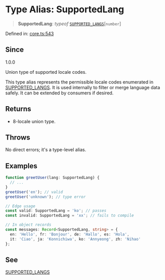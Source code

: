 # Type Alias: SupportedLang

> **SupportedLang**: *typeof* [`SUPPORTED_LANGS`](../variables/SUPPORTED_LANGS.md)\[`number`\]

Defined in: [core.ts:543](https://github.com/ethan-wickstrom/truenums/blob/b5a11edef0163b51f94dc242f445389d81c0496c/src/core.ts#L543)

## Since

1.0.0

Union type of supported locale codes.

This type alias represents the permissible locale codes enumerated in
[SUPPORTED\_LANGS](../variables/SUPPORTED_LANGS.md). It is used internally to filter or merge language
data safely. It can be extended by consumers if desired.

## Returns

- 8-locale union type.

## Throws

No direct errors; it's a type-level alias.

## Examples

```ts
function greetUser(lang: SupportedLang) {
  // ...
}
greetUser('en'); // valid
greetUser('unknown'); // type error
```

```ts
// Edge usage
const valid: SupportedLang = 'ko'; // passes
const invalid: SupportedLang = 'xx'; // fails to compile
```

```ts
// In object records
const messages: Record<SupportedLang, string> = {
  en: 'Hello', fr: 'Bonjour', de: 'Hallo', es: 'Hola',
  it: 'Ciao', ja: 'Konnichiwa', ko: 'Annyeong', zh: 'Nihao'
};
```

## See

[SUPPORTED\_LANGS](../variables/SUPPORTED_LANGS.md)
